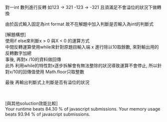 對一int 數列進行反轉
如123 -> 321
-123 -> -321
且須滿足不會溢位的狀況下做轉換

由於函式輸入固定為int format 故不在解題中加入判斷是否輸入為int的判斷式

[解題構想]<br>
使用if else來判斷x > 0 與X < 0 的運算方式<br>
中間反轉運算使用while來針對原題目輸入端 x 進行除以10取餘數, 來對輸出用的反轉數字加總<br>
事後, 再對x /10的資料做回傳 <br>
此外 利用while的特性對x逐步拆解會有無法整除的狀況導致運算不會停止, 所以針對x/10的回傳值使用 Math.floor只取整數<br>

最後  再輸出判斷式上判斷是否有溢位的狀況<br><br><br>

[與其他soluction效能比較]<br>
Your runtime beats 84.30 % of javascript submissions.
Your memory usage beats 93.94 % of javascript submissions.

